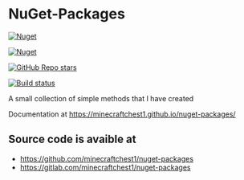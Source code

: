 # NuGet-Packages

[![Nuget](https://www.nuget.org/packages/Minecraftchest1-utils/)](https://img.shields.io/nuget/v/Minecraftchest1-utils)

[![Nuget](https://www.nuget.org/packages/Minecraftchest1-utils/)](https://img.shields.io/nuget/dt/Minecraftchest1-utils)

[![GitHub Repo stars](https://github.com/minecraftchest1/nuget-packages)](https://img.shields.io/github/stars/minecraftchest1/nuget-packages)

[![Build status](https://dev.azure.com/wyattcjackson2006/Nuget-packages/_apis/build/status/Build%20doxygen)](https://dev.azure.com/wyattcjackson2006/Nuget-packages/_build/latest?definitionId=1)

A small collection of simple methods that I have created


Documentation at https://minecraftchest1.github.io/nuget-packages/

## Source code is avaible at

* https://github.com/minecraftchest1/nuget-packages
* https://gitlab.com/minecraftchest1/nuget-packages
